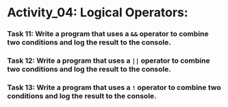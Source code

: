# Activity_04: Logical Operators:

### Task 11: Write a program that uses a `&&` operator to combine two conditions and log the result to the console.

### Task 12: Write a program that uses a `||` operator to combine two conditions and log the result to the console.

### Task 13: Write a program that uses a `!` operator to combine two conditions and log the result to the console.